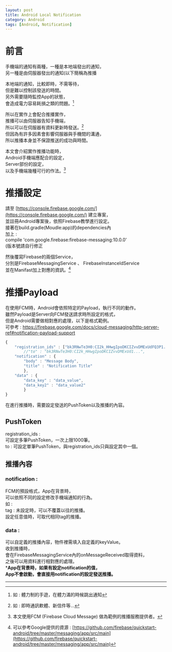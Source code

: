 ```yaml
---
layout: post
title: Android Local Notification
category: Android
tags: [Android, Notification]
---
```

# 前言  

手機端的通知有兩種，一種是本地端發出的通知，  
另一種是由伺服器發出的通知\(以下簡稱為推播  

本地端的通知，比較即時，不需等待，  
但是難以控制該發送的時間。  
另外需要隨時監控App的狀態，  
會造成電力容易耗損之類的問題。[^1]  

所以在實作上會配合推播實作，  
推播可以由伺服器告知手機端，  
所以可以在伺服器有資料更新時發送。[^2]  
但因為有許多因素會影響伺服器與手機間的溝通，  
所以推播本身並不保證推送的成功與時間。  

本文會介紹實作推播功能時，  
Android手機端應配合的設定，  
Server部份的設定，  
以及手機端幾種可行的作法。[^3]  

# 推播設定  

請至 [https://console.firebase.google.com/](https://console.firebase.google.com/)  建立專案，  
並註冊Android專案後，依照Firebase教學進行設定。  
接著在build.gradle\(Moudle:app\)的dependencies內  
加上 :  
compile 'com.google.firebase:firebase-messaging:10.0.0'  
\(版本號請自行修正  

然後覆寫Firebase的兩個Service，  
分別是FirebaseMessagingService 、 FirebaseInstanceIdService  
並在Manifast加上對應的資訊。[^4]  

# 推播Payload  

在使用FCM時，Android會依照特定的Payload，執行不同的動作。  
雖然Payload是Server向FCM發送請求時所設定的格式，  
但是Android需要做相對應的處理，以下是格式範例。  
可參考 : https://firebase.google.com/docs/cloud-messaging/http-server-ref#notification-payload-support  

```js
{
	"registration_ids" : ["bk3RNwTe3H0:CI2k_HHwgIpoDKCIZvvDMExUdFQ3P1...","......"],
		//"to" : "bk3RNwTe3H0:CI2k_HHwgIpoDKCIZvvDMExUd1...",
	"notification" : {
		"body" : "Message Body",
		"title" : "Notification Title"
		},
	"data" : {
		"data_key" : "data_value",
		"data_key2" : "data_value2"
		}
}
```  

在進行推播時，需要設定發送的PushToken以及推播的內容。  

## PushToken  
registration_ids :  
可設定多筆PushToken，一次上限1000筆。  
to : 可設定單筆PushToken，與registration_ids只與設定其中一個。  

## 推播內容  
### notification :  
FCM的預設格式，App在背景時，  
可以依照不同的設定修改手機端通知的行為。  
如 :  
tag : 未設定時，可以不覆蓋以往的推播。  
設定任意值時，可取代相同tag的推播。  

### data :  
可以自定義的推播內容，物件裡需填入自定義的keyValue。  
收到推播時，  
會在FirebaseMessagingService內的onMessageReceived取得資料，  
之後可以用資料進行相對應的處理。  
***App在背景時，如果有設定notification的值，**  
**App不會啟動，會直接用notification的設定發送推播。**  

---------------------


[^1]: 如 : 體力制的手遊，在體力滿的時候跳出通知

[^2]: 如 : 即時通訊軟體、新信件等…

[^3]: 本文使用FCM \(Firebase Cloud Message\) 做為範例的推播服務提供者。

[^4]: 可以參考Google提供的資源 : [https://github.com/firebase/quickstart-android/tree/master/messaging/app/src/main](https://github.com/firebase/quickstart-android/tree/master/messaging/app/src/main) 
